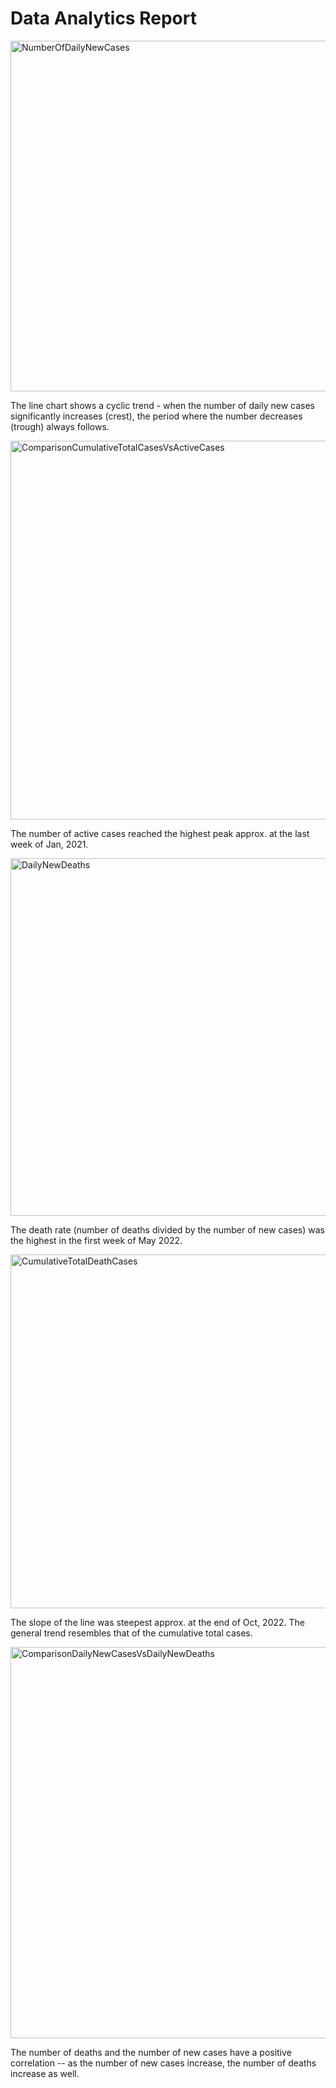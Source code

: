 # Data Analytics Report 

<img width="561" alt="NumberOfDailyNewCases" src="https://github.com/ejung2017/covidDataAnalytics/assets/68211693/6a47c180-9c88-410e-9573-b77d70d79c88">

The line chart shows a cyclic trend - when the number of daily new cases significantly increases (crest), the period where the number decreases (trough) always follows. 

<img width="606" alt="ComparisonCumulativeTotalCasesVsActiveCases" src="https://github.com/ejung2017/covidDataAnalytics/assets/68211693/b508b0c6-28f0-415c-8133-8b80025dd696">

The number of active cases reached the highest peak approx. at the last week of Jan, 2021. 

<img width="572" alt="DailyNewDeaths" src="https://github.com/ejung2017/covidDataAnalytics/assets/68211693/18055273-af07-4a75-bf7e-3e59d79f18dd">

The death rate (number of deaths divided by the number of new cases) was the highest in the first week of May 2022. 

<img width="566" alt="CumulativeTotalDeathCases" src="https://github.com/ejung2017/covidDataAnalytics/assets/68211693/fb65d55d-637b-4b14-bb13-912e6490dc9f">

The slope of the line was steepest approx. at the end of Oct, 2022. The general trend resembles that of the cumulative total cases. 

<img width="626" alt="ComparisonDailyNewCasesVsDailyNewDeaths" src="https://github.com/ejung2017/covidDataAnalytics/assets/68211693/a05bbf8c-c077-42a3-8483-bf600c82859e">

The number of deaths and the number of new cases have a positive correlation -- as the number of new cases increase, the number of deaths increase as well. 
